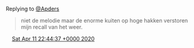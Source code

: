 Replying to [@Apders](https://twitter.com/apders/status/1248889541005586432)

> niet de melodie maar de enorme kuiten op hoge hakken verstoren mijn recall van het weer\.

<img src="../../media/tweet.ico" width="12" /> [Sat Apr 11 22:44:37 +0000 2020](https://twitter.com/DromerDenker/status/1249106104690380810)